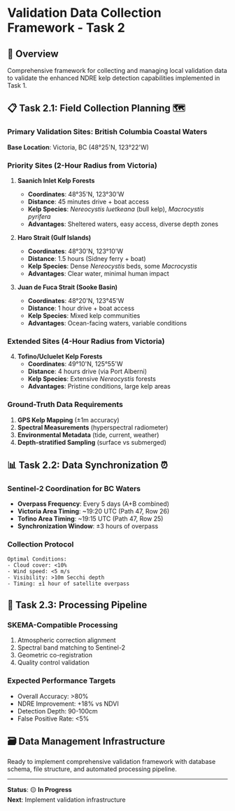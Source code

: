 # Validation Data Collection Framework - Task 2

## 🎯 **Overview**
Comprehensive framework for collecting and managing local validation data to validate the enhanced NDRE kelp detection capabilities implemented in Task 1.

## 📋 **Task 2.1: Field Collection Planning** 🗺️

### **Primary Validation Sites: British Columbia Coastal Waters**
**Base Location**: Victoria, BC (48°25'N, 123°22'W)

### **Priority Sites (2-Hour Radius from Victoria)**
1. **Saanich Inlet Kelp Forests**
   - **Coordinates**: 48°35'N, 123°30'W
   - **Distance**: 45 minutes drive + boat access
   - **Kelp Species**: *Nereocystis luetkeana* (bull kelp), *Macrocystis pyrifera*
   - **Advantages**: Sheltered waters, easy access, diverse depth zones

2. **Haro Strait (Gulf Islands)**
   - **Coordinates**: 48°30'N, 123°10'W  
   - **Distance**: 1.5 hours (Sidney ferry + boat)
   - **Kelp Species**: Dense *Nereocystis* beds, some *Macrocystis*
   - **Advantages**: Clear water, minimal human impact

3. **Juan de Fuca Strait (Sooke Basin)**
   - **Coordinates**: 48°20'N, 123°45'W
   - **Distance**: 1 hour drive + boat access
   - **Kelp Species**: Mixed kelp communities
   - **Advantages**: Ocean-facing waters, variable conditions

### **Extended Sites (4-Hour Radius from Victoria)**
4. **Tofino/Ucluelet Kelp Forests**
   - **Coordinates**: 49°10'N, 125°55'W
   - **Distance**: 4 hours drive (via Port Alberni)
   - **Kelp Species**: Extensive *Nereocystis* forests
   - **Advantages**: Pristine conditions, large kelp areas

### **Ground-Truth Data Requirements**
1. **GPS Kelp Mapping** (±1m accuracy)
2. **Spectral Measurements** (hyperspectral radiometer)
3. **Environmental Metadata** (tide, current, weather)
4. **Depth-stratified Sampling** (surface vs submerged)

## 📊 **Task 2.2: Data Synchronization** ⏰

### **Sentinel-2 Coordination for BC Waters**
- **Overpass Frequency**: Every 5 days (A+B combined)
- **Victoria Area Timing**: ~19:20 UTC (Path 47, Row 26)
- **Tofino Area Timing**: ~19:15 UTC (Path 47, Row 25)
- **Synchronization Window**: ±3 hours of overpass

### **Collection Protocol**
```
Optimal Conditions:
- Cloud cover: <10%
- Wind speed: <5 m/s
- Visibility: >10m Secchi depth
- Timing: ±1 hour of satellite overpass
```

## 🔧 **Task 2.3: Processing Pipeline**

### **SKEMA-Compatible Processing**
1. Atmospheric correction alignment
2. Spectral band matching to Sentinel-2
3. Geometric co-registration
4. Quality control validation

### **Expected Performance Targets**
- Overall Accuracy: >80%
- NDRE Improvement: +18% vs NDVI
- Detection Depth: 90-100cm
- False Positive Rate: <5%

## 🗃️ **Data Management Infrastructure**

Ready to implement comprehensive validation framework with database schema, file structure, and automated processing pipeline.

---

**Status**: 🟡 **In Progress**  
**Next**: Implement validation infrastructure 